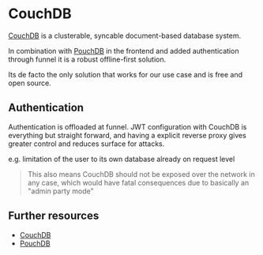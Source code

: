 # CouchDB

[CouchDB](https://couchdb.apache.org/) is a clusterable, syncable document-based database system.

In combination with [PouchDB](https://pouchdb.com/) in the frontend and added authentication through funnel it is a
robust offline-first solution.

Its de facto the only solution that works for our use case and is free and open source.

## Authentication

Authentication is offloaded at funnel. JWT configuration with CouchDB is everything but straight forward,
and having a explicit reverse proxy gives greater control and reduces surface for attacks.

e.g. limitation of the user to its own database already on request level

> This also means CouchDB should not be exposed over the network in any case, which
> would have fatal consequences due to basically an "admin party mode"

## Further resources

- [CouchDB](https://couchdb.com/)
- [PouchDB](https://pouchdb.com/)
